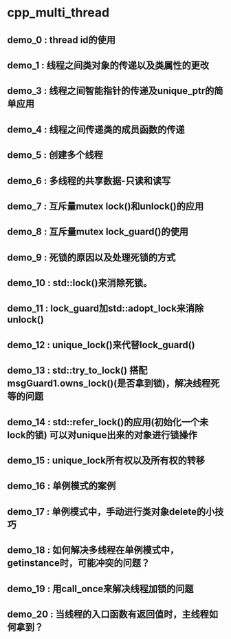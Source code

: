 # cpp_multi_thread
## demo_0 : thread id的使用
## demo_1 : 线程之间类对象的传递以及类属性的更改
## demo_3 : 线程之间智能指针的传递及unique_ptr的简单应用
## demo_4 : 线程之间传递类的成员函数的传递
## demo_5 : 创建多个线程
## demo_6 : 多线程的共享数据-只读和读写
## demo_7 : 互斥量mutex lock()和unlock()的应用
## demo_8 : 互斥量mutex lock_guard()的使用
## demo_9 : 死锁的原因以及处理死锁的方式
## demo_10 : std::lock()来消除死锁。
## demo_11 : lock_guard加std::adopt_lock来消除unlock()
## demo_12 : unique_lock()来代替lock_guard()
## demo_13 : std::try_to_lock() 搭配 msgGuard1.owns_lock()(是否拿到锁)，解决线程死等的问题
## demo_14 : std::refer_lock()的应用(初始化一个未lock的锁) 可以对unique出来的对象进行锁操作
## demo_15 : unique_lock所有权以及所有权的转移
## demo_16 : 单例模式的案例
## demo_17 : 单例模式中，手动进行类对象delete的小技巧
## demo_18 : 如何解决多线程在单例模式中，getinstance时，可能冲突的问题？
## demo_19 : 用call_once来解决线程加锁的问题
## demo_20 : 当线程的入口函数有返回值时，主线程如何拿到？